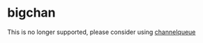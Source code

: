 # bigchan
This is no longer supported, please consider using [channelqueue](https://github.com/gammazero/channelqueue)
